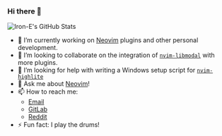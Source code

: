 ### Hi there 👋

![Iron-E's GitHub Stats](https://github-readme-stats.vercel.app/api?username=Iron-E&count_private=true&show_icons=true&theme=synthwave)

- 🔭 I’m currently working on [Neovim](https://github.com/neovim/neovim) plugins and other personal development.
- 👯 I’m looking to collaborate on the integration of [`nvim-libmodal`](https://github.com/Iron-E/nvim-libmodal) with more plugins.
- 🤔 I’m looking for help with writing a Windows setup script for [`nvim-highlite`](https://github.com/Iron-E/nvim-highlite)
- 💬 Ask me about [Neovim](https://github.com/neovim/neovim)!
- 📫 How to reach me:
  - [Email](mailto:code.iron.e@gmail.com)
  - [GitLab](https://gitlab.com/Iron_E)
  - [Reddit](https://reddit.com/u/Iron-E_Dev)
- ⚡ Fun fact: I play the drums!
